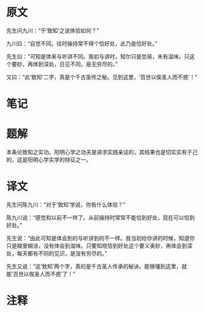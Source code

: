 # 原文
先生问九川：“于‘致知’之说体验如何？”

九川曰：“自觉不同。往时操持常不得个恰好处，此乃是恰好处。”

先生曰：“可知是体来与听讲不同。我初与讲时，知尔只是忽易，未有滋味。只这个要妙，再体到深处，日见不同，是无穷尽的。”

又曰：“此‘致知’二字，真是个千古圣传之秘。见到这里，‘百世以俟圣人而不惑’！”
# 笔记

# 题解
本条论致知之实功。阳明心学之功夫是讲求实践亲证的，其结果也是切实实有于己的，这是阳明心学实学的特征之一。
# 译文
先生问陈九川：“对于‘致知’学说，你有什么体验？”

陈九川说：“感觉和以前不一样了。从前操持时常常不能恰到好处，现在可以恰到好处。”

先生说：“由此可知是体会到的与听讲到的不一样。我当初给你讲的时候，知道你只是糊里糊涂，没有体会到滋味。只要知晓恰到好处这个要义奥妙，再体会到深处，每天都有不同的见识，是没有穷尽的。”

先生又说：“这‘致知’两个字，真的是千古圣人传承的秘诀。能够懂到这里，就能‘百世以俟圣人而不惑’了！”
# 注释